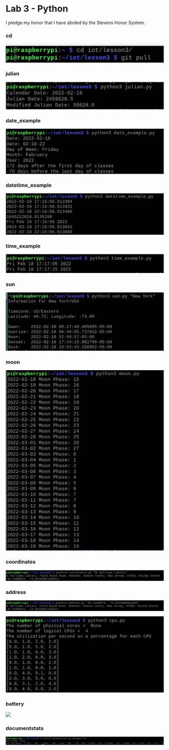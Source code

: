 # Lab 3 - Python
I pledge my honor that I have abided by the Stevens Honor System.


### cd
![](Pic/cd.jpg)


### julian
![](Pic/julian.jpg)

### date_example
![](Pic/date_example.jpg)

### datetime_example
![](Pic/date_time.jpg)

### time_example
![](Pic/time.jpg)

### sun
![](Pic/sun.jpg)

### moon
![](Pic/moon.jpg)

### coordinates
![](Pic/coordinates.jpg)

### address
![](Pic/address.jpg)

![](Pic/cpu.jpg)

### battery
![](Pic/battery.png)

### documentstats
![](Pic/documentstats.jpg)


